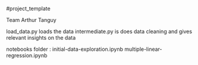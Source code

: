 #project_template

Team Arthur Tanguy


load_data.py loads the data
intermediate.py is does data cleaning and gives relevant insights on the data

notebooks folder :
    initial-data-exploration.ipynb 
    multiple-linear-regression.ipynb